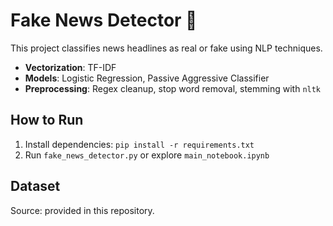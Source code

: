 # Fake News Detector 📰

This project classifies news headlines as real or fake using NLP techniques.
- **Vectorization**: TF-IDF
- **Models**: Logistic Regression, Passive Aggressive Classifier
- **Preprocessing**: Regex cleanup, stop word removal, stemming with `nltk`

## How to Run
1. Install dependencies: `pip install -r requirements.txt`
2. Run `fake_news_detector.py` or explore `main_notebook.ipynb`

## Dataset
Source: provided in this repository.
